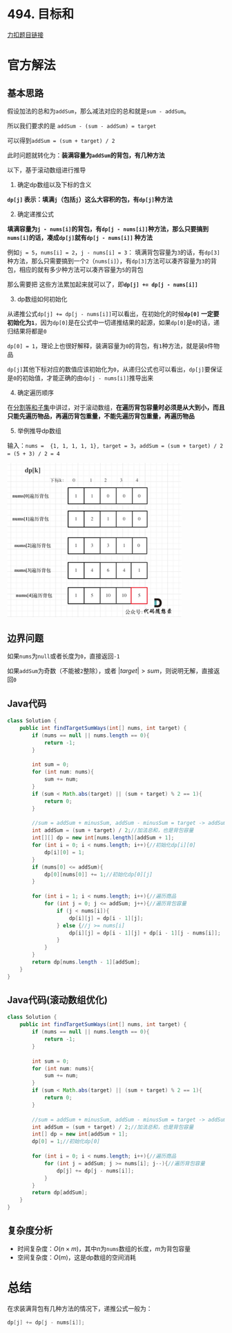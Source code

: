 # 494. 目标和

[力扣题目链接](https://leetcode-cn.com/problems/target-sum/)


# 官方解法

## 基本思路

假设加法的总和为`addSum`，那么减法对应的总和就是`sum - addSum`。

所以我们要求的是 `addSum - (sum - addSum) = target`

可以得到`addSum = (sum + target) / 2`

此时问题就转化为：<strong>装满容量为`addSum`的背包，有几种方法</strong>

以下，基于滚动数组进行推导

1. 确定dp数组以及下标的含义

<strong>`dp[j]` 表示：填满`j`（包括`j`）这么大容积的包，有`dp[j]`种方法</strong>

2. 确定递推公式

<strong>填满容量为`j - nums[i]`的背包，有`dp[j - nums[i]]`种方法，那么只要搞到`nums[i]`的话，凑成`dp[j]`就有`dp[j - nums[i]]` 种方法</strong>

例如`j = 5`，`nums[i] = 2`，`j - nums[i] = 3`： 填满背包容量为`3`的话，有`dp[3]`种方法，那么只需要搞到一个`2`（`nums[i]`），有`dp[3]`方法可以凑齐容量为`3`的背包，相应的就有多少种方法可以凑齐容量为`5`的背包

那么需要把 这些方法累加起来就可以了，即<strong>`dp[j] += dp[j - nums[i]]`</strong>

3. dp数组如何初始化

从递推公式`dp[j] += dp[j - nums[i]]`可以看出，在初始化的时候<strong>`dp[0]` 一定要初始化为`1`</strong>，因为`dp[0]`是在公式中一切递推结果的起源，如果`dp[0]`是`0`的话，递归结果将都是`0`

`dp[0] = 1`，理论上也很好解释，装满容量为`0`的背包，有`1`种方法，就是装`0`件物品

`dp[j]`其他下标对应的数值应该初始化为`0`，从递归公式也可以看出，`dp[j]`要保证是`0`的初始值，才能正确的由`dp[j - nums[i]]`推导出来

4. 确定遍历顺序

在<a href="./0416. 分割等和子集.md">分割等和子集</a>中讲过，对于滚动数组，<strong>在遍历背包容量时必须是从大到小，而且只能先遍历物品，再遍历背包重量，不能先遍历背包重量，再遍历物品</strong>

5. 举例推导dp数组

输入：`nums =  {1, 1, 1, 1, 1}, target = 3`，`addSum = (sum + target) / 2 = (5 + 3) / 2 = 4`

<img src="../Pictures/494. 目标和.png" width="80%"/>

## 边界问题

如果`nums`为`null`或者长度为`0`，直接返回`-1`

如果`addSum`为奇数（不能被`2`整除），或者 $|target| > sum$，则说明无解，直接返回`0`

## Java代码
```java
class Solution {
    public int findTargetSumWays(int[] nums, int target) {
        if (nums == null || nums.length == 0){
            return -1;
        }

        int sum = 0;
        for (int num: nums){
            sum += num;
        }
        if (sum < Math.abs(target) || (sum + target) % 2 == 1){
            return 0;
        }

        //sum = addSum + minusSum, addSum - minusSum = target -> addSum = (sum + target) / 2
        int addSum = (sum + target) / 2;//加法总和，也是背包容量
        int[][] dp = new int[nums.length][addSum + 1];
        for (int i = 0; i < nums.length; i++){//初始化dp[i][0]
            dp[i][0] = 1;
        }
        if (nums[0] <= addSum){
            dp[0][nums[0]] += 1;//初始化dp[0][j]
        }

        for (int i = 1; i < nums.length; i++){//遍历商品
            for (int j = 0; j <= addSum; j++){//遍历背包容量
                if (j < nums[i]){
                    dp[i][j] = dp[i - 1][j];
                } else {//j >= nums[i]
                    dp[i][j] = dp[i - 1][j] + dp[i - 1][j - nums[i]];
                }
            }
        }
        return dp[nums.length - 1][addSum];
    }
}
```

## Java代码(滚动数组优化)
```java
class Solution {
    public int findTargetSumWays(int[] nums, int target) {
        if (nums == null || nums.length == 0){
            return -1;
        }

        int sum = 0;
        for (int num: nums){
            sum += num;
        }
        if (sum < Math.abs(target) || (sum + target) % 2 == 1){
            return 0;
        }

        //sum = addSum + minusSum, addSum - minusSum = target -> addSum = (sum + target) / 2
        int addSum = (sum + target) / 2;//加法总和，也是背包容量
        int[] dp = new int[addSum + 1];
        dp[0] = 1;//初始化dp[0]

        for (int i = 0; i < nums.length; i++){//遍历商品
            for (int j = addSum; j >= nums[i]; j--){//遍历背包容量
                dp[j] += dp[j - nums[i]];
            }
        }
        return dp[addSum];
    }
}
```

## 复杂度分析
- 时间复杂度：$O(n \times m)$，其中$n$为`nums`数组的长度，$m$为背包容量
- 空间复杂度：$O(m)$，这是dp数组的空间消耗

# 总结

在求装满背包有几种方法的情况下，递推公式一般为：

```java
dp[j] += dp[j - nums[i]];
```
